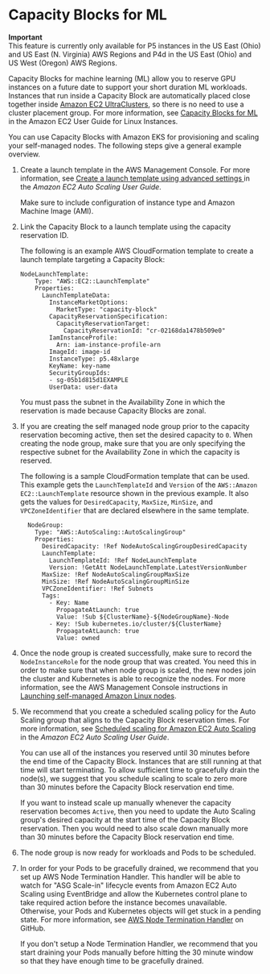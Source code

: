 # Capacity Blocks for ML<a name="capacity-blocks"></a>

**Important**  
This feature is currently only available for P5 instances in the US East \(Ohio\) and US East \(N\. Virginia\) AWS Regions and P4d in the US East \(Ohio\) and US West \(Oregon\) AWS Regions\.

Capacity Blocks for machine learning \(ML\) allow you to reserve GPU instances on a future date to support your short duration ML workloads\. Instances that run inside a Capacity Block are automatically placed close together inside [Amazon EC2 UltraClusters](https://aws.amazon.com/ec2/ultraclusters/), so there is no need to use a cluster placement group\. For more information, see [Capacity Blocks for ML](https://docs.aws.amazon.com/AWSEC2/latest/UserGuide/ec2-capacity-blocks.html) in the Amazon EC2 User Guide for Linux Instances\.

You can use Capacity Blocks with Amazon EKS for provisioning and scaling your self\-managed nodes\. The following steps give a general example overview\.

1. Create a launch template in the AWS Management Console\. For more information, see [Create a launch template using advanced settings ](https://docs.aws.amazon.com/autoscaling/ec2/userguide/advanced-settings-for-your-launch-template.html) in the *Amazon EC2 Auto Scaling User Guide*\.

   Make sure to include configuration of instance type and Amazon Machine Image \(AMI\)\.

1. Link the Capacity Block to a launch template using the capacity reservation ID\.

   The following is an example AWS CloudFormation template to create a launch template targeting a Capacity Block:

   ```
   NodeLaunchTemplate:
       Type: "AWS::EC2::LaunchTemplate"
       Properties:
         LaunchTemplateData:
           InstanceMarketOptions:
             MarketType: "capacity-block"
           CapacityReservationSpecification:
             CapacityReservationTarget:
               CapacityReservationId: "cr-02168da1478b509e0"
           IamInstanceProfile:
             Arn: iam-instance-profile-arn
           ImageId: image-id
           InstanceType: p5.48xlarge
           KeyName: key-name
           SecurityGroupIds:
           - sg-05b1d815d1EXAMPLE
           UserData: user-data
   ```

   You must pass the subnet in the Availability Zone in which the reservation is made because Capacity Blocks are zonal\.

1. If you are creating the self managed node group prior to the capacity reservation becoming active, then set the desired capacity to `0`\. When creating the node group, make sure that you are only specifying the respective subnet for the Availability Zone in which the capacity is reserved\.

   The following is a sample CloudFormation template that can be used\. This example gets the `LaunchTemplateId` and `Version` of the `AWS::Amazon EC2::LaunchTemplate` resource shown in the previous example\. It also gets the values for `DesiredCapacity`, `MaxSize`, `MinSize`, and `VPCZoneIdentifier` that are declared elsewhere in the same template\.

   ```
     NodeGroup:
       Type: "AWS::AutoScaling::AutoScalingGroup"
       Properties:
         DesiredCapacity: !Ref NodeAutoScalingGroupDesiredCapacity
         LaunchTemplate:
           LaunchTemplateId: !Ref NodeLaunchTemplate
           Version: !GetAtt NodeLaunchTemplate.LatestVersionNumber
         MaxSize: !Ref NodeAutoScalingGroupMaxSize
         MinSize: !Ref NodeAutoScalingGroupMinSize
         VPCZoneIdentifier: !Ref Subnets
         Tags:
           - Key: Name
             PropagateAtLaunch: true
             Value: !Sub ${ClusterName}-${NodeGroupName}-Node
           - Key: !Sub kubernetes.io/cluster/${ClusterName}
             PropagateAtLaunch: true
             Value: owned
   ```

1. Once the node group is created successfully, make sure to record the `NodeInstanceRole` for the node group that was created\. You need this in order to make sure that when node group is scaled, the new nodes join the cluster and Kubernetes is able to recognize the nodes\. For more information, see the AWS Management Console instructions in [Launching self\-managed Amazon Linux nodes](launch-workers.md)\.

1. We recommend that you create a scheduled scaling policy for the Auto Scaling group that aligns to the Capacity Block reservation times\. For more information, see [Scheduled scaling for Amazon EC2 Auto Scaling](https://docs.aws.amazon.com/autoscaling/ec2/userguide/ec2-auto-scaling-scheduled-scaling.html) in the *Amazon EC2 Auto Scaling User Guide*\.

   You can use all of the instances you reserved until 30 minutes before the end time of the Capacity Block\. Instances that are still running at that time will start terminating\. To allow sufficient time to gracefully drain the node\(s\), we suggest that you schedule scaling to scale to zero more than 30 minutes before the Capacity Block reservation end time\.

   If you want to instead scale up manually whenever the capacity reservation becomes `Active`, then you need to update the Auto Scaling group's desired capacity at the start time of the Capacity Block reservation\. Then you would need to also scale down manually more than 30 minutes before the Capacity Block reservation end time\.

1. The node group is now ready for workloads and Pods to be scheduled\.

1. In order for your Pods to be gracefully drained, we recommend that you set up AWS Node Termination Handler\. This handler will be able to watch for "ASG Scale\-in" lifecycle events from Amazon EC2 Auto Scaling using EventBridge and allow the Kubernetes control plane to take required action before the instance becomes unavailable\. Otherwise, your Pods and Kubernetes objects will get stuck in a pending state\. For more information, see [AWS Node Termination Handler](https://github.com/aws/aws-node-termination-handler) on GitHub\.

   If you don't setup a Node Termination Handler, we recommend that you start draining your Pods manually before hitting the 30 minute window so that they have enough time to be gracefully drained\.